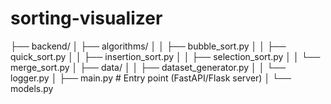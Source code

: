 # sorting-visualizer

├── backend/
│   ├── algorithms/
│   │   ├── bubble_sort.py
│   │   ├── quick_sort.py
│   │   ├── insertion_sort.py
│   │   ├── selection_sort.py
│   │   └── merge_sort.py
│   ├── data/
│   │   ├── dataset_generator.py
│   │   └── logger.py
│   ├── main.py                  # Entry point (FastAPI/Flask server)
│   └── models.py  
